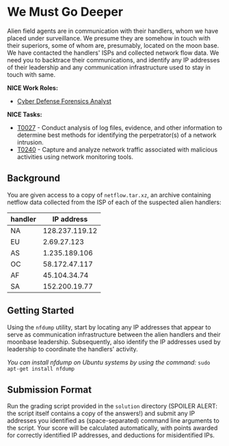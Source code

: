# We Must Go Deeper

Alien field agents are in communication with their handlers, whom we have
placed under surveillance. We presume they are somehow in touch with their
superiors, some of whom are, presumably, located on the moon base. We have
contacted the handlers' ISPs and collected network flow data. We need you
to backtrace their communications, and identify any IP addresses of their
leadership and any communication infrastructure used to stay in touch with
same.

**NICE Work Roles:**

-  [Cyber Defense Forensics Analyst](https://niccs.cisa.gov/workforce-development/nice-framework/workroles?name=Cyber+Defense+Forensics+Analyst&id=All)

**NICE Tasks:**

- [T0027](https://niccs.cisa.gov/workforce-development/nice-framework/tasks?id=T0027&description=All) - Conduct analysis of log files, evidence, and other information to determine best methods for identifying the perpetrator(s) of a network intrusion.
- [T0240](https://niccs.cisa.gov/workforce-development/nice-framework/tasks?id=T0240&description=All) - Capture and analyze network traffic associated with malicious activities using network monitoring tools.


## Background

You are given access to a copy of `netflow.tar.xz`, an archive containing
netflow data collected from the ISP of each of the suspected alien handlers:

| handler | IP address     |
| ------- | -------------- |
|    NA   | 128.237.119.12 |
|    EU   |    2.69.27.123 |
|    AS   |  1.235.189.106 |
|    OC   |  58.172.47.117 |
|    AF   |   45.104.34.74 |
|    SA   |  152.200.19.77 |

## Getting Started

Using the `nfdump` utility, start by locating any IP addresses that appear
to serve as communication infrastructure between the alien handlers and
their moonbase leadership. Subsequently, also identify the IP addresses
used by leadership to coordinate the handlers' activity.

*You can install nfdump on Ubuntu systems by using the command:* `sudo apt-get install nfdump`

## Submission Format

Run the grading script provided in the `solution` directory
(SPOILER ALERT: the script itself contains a copy of the answers!)
and submit any IP addresses you identified as (space-separated)
command line arguments to the script.
Your score will be calculated automatically, with points awarded for
correctly identified IP addresses, and deductions for misidentified IPs.
